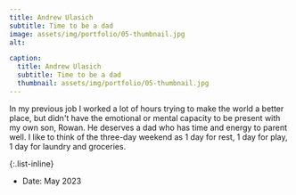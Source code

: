 ```yaml
---
title: Andrew Ulasich
subtitle: Time to be a dad
image: assets/img/portfolio/05-thumbnail.jpg
alt: 

caption:
  title: Andrew Ulasich
  subtitle: Time to be a dad
  thumbnail: assets/img/portfolio/05-thumbnail.jpg
---
```

In my previous job I worked a lot of hours trying to make the world a better place, but didn't have the emotional or mental capacity to be present with my own son, Rowan. He deserves a dad who has time and energy to parent well. I like to think of the three-day weekend as 1 day for rest, 1 day for play, 1 day for laundry and groceries. 

{:.list-inline}
- Date: May 2023

